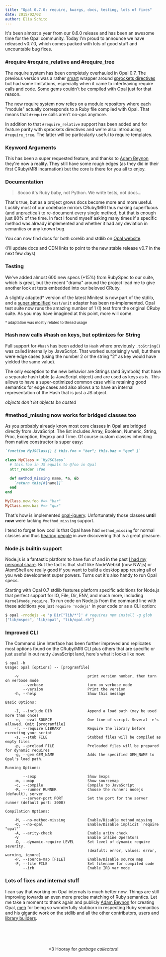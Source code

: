 ```yaml
---
title: "Opal 0.7.0: require, kwargs, docs, testing, lots of fixes"
date: 2015/02/02
author: Elia Schito
---
```


It's been almost a year from our 0.6.0 release and has been an awesome time for the Opal community. Today I'm proud to announce we have released v0.7.0, which comes packed with lots of good stuff and uncountable bug fixes.


### #require #require\_relative and #require\_tree

The require system has been completely overhauled in Opal 0.7. The previous version was a rather [smart][require_special_call] wrapper around [sprockets directives][] but had some limitations, especially when it came to interleaving require calls and code. Some gems couldn't be compiled with Opal just for that reason.

The new require system now relies on a module repository where each "module" actually corresponds to a Ruby file compiled with Opal. That means that `#require` calls aren't _no-ops_ anymore.

In addition to that `#require_relative` support has been added and for feature parity with sprockets directives and we're also introducing `#require_tree`. The latter will be particularly useful to require templates.


### Keyword Arguments

This has been a super requested feature, and thanks to [Adam Beynon][] they're now a reality. They still have some rough edges (as they did in their first CRuby/MRI incarnation) but the core is there for you all to enjoy.

<!--preview-->

### Documentation

> Soooo it's Ruby baby, not Python. We write tests, not docs…

That's true, but as a project grows docs become more and more useful. Luckily most of our codebase mirrors CRuby/MRI thus making superfluous (and unpractical) to re-document every single method, but that is enough just 80% of the time. In fact I found myself asking many times if a specific method was already implemented and whether it had any deviation in semantics or any known bug.

You can now find docs for both corelib and stdlib on [Opal website][opalrb].

(I'll update docs and CDN links to point to the new stable release v0.7 in the next few days)


### Testing

We've added almost 600 new specs (+15%) from RubySpec to our suite, which is great, but the recent "drama" around the project lead me to give another look at tests embedded into our beloved CRuby.

A slightly adapted* version of the latest Minitest is now part of the stdlib, and a [super simplified][test/unit] `test/unit` adapter has been re-implemented. Opal test suite now runs the amazing number of 1 (!) test from the original CRuby suite. As you may have imagined at this point, more will come.

<small>* adaptation was mostly related to thread usage</small>


### Hash now calls #hash on keys, but optimizes for String

Full support for `#hash` has been added to `Hash` where previously `.toString()` was called internally by JavaScript. That worked surprisingly well, but there were edge cases (using the number 2 or the string "2" as key would have yielded the same value).

The only exception to the new behavior are Strings (and Symbols) that have a separate hash table (a JavaScript object) and are used as keys as is. This allows to have a super-optimized common case while retaining good semantics for edge cases and also allows a to have an internal representation of the Hash that is just a JS object.

_objects don't let objects be casted_


### #method_missing now works for bridged classes too

As you probably already know most core classes in Opal are bridged directly from JavaScript. The list includes Array, Boolean, Numeric, String, Proc, Exception, Regexp and Time. Of course custom classes inheriting from native constructor is super easy:

```ruby
`function MyJSClass() { this.foo = "bar"; this.baz = "qux" }`

class MyClass < `MyJSClass`
  # this.foo in JS equals to @foo in Opal
  attr_reader :foo

  def method_missing name, *a, &b
    `return this[#{name}]`
  end
end

MyClass.new.foo #=> "bar"
MyClass.new.baz #=> "qux"
```

That's how is implemented [opal-jquery][]. Unfortunately those classes **until now** were lacking `#method_missing` support.

I tend to forget how cool is that Opal have had `method_missing` for normal classes and thus [hearing people][method_missing_awe] in awe discovering that is a great pleasure.


### Node.js builtin support

Node.js is a fantastic platform to have fun of and in the past [I had my personal share][opal-node]. But the fact is that stuff like NodeWebkit (now NW.js) or AtomShell are really good if you want to build a desktop app reusing all of you web development super powers. Turns out it's also handy to run Opal specs.

Starting with Opal 0.7 stdlib features platform specific additions for Node.js that perfect support for IO, File, Dir, ENV, and much more, including `Kernel#node_require`. To run code on Node.js from the command line with these additions you just `require 'nodejs'` in your code or as a CLI option:

```bash
$ opal -rnodejs -e 'p Dir["lib/*"]' # requires npm install -g glob
["lib/mspec", "lib/opal", "lib/opal.rb"]
```



### Improved CLI

The Command Line Interface has been further improved and replicates most options found on the CRuby/MRI CLI plus others that are specific or just useful in out nutty JavaScript land, here's what it looks like now:

```
$ opal -h
Usage: opal [options] -- [programfile]

    -v                               print version number, then turn on verbose mode
        --verbose                    turn on verbose mode
        --version                    Print the version
    -h, --help                       Show this message

Basic Options:

    -I, --include DIR                Append a load path (may be used more than once)
    -e, --eval SOURCE                One line of script. Several -e's allowed. Omit [programfile]
    -r, --require LIBRARY            Require the library before executing your script
    -s, --stub FILE                  Stubbed files will be compiled as empty files
    -p, --preload FILE               Preloaded files will be prepared for dynamic requires
    -g, --gem GEM_NAME               Adds the specified GEM_NAME to Opal's load path.

Running Options:

        --sexp                       Show Sexps
    -m, --map                        Show sourcemap
    -c, --compile                    Compile to JavaScript
    -R, --runner RUNNER              Choose the runner: nodejs (default), server
        --server-port PORT           Set the port for the server runner (default port: 3000)

Compilation Options:

    -M, --no-method-missing          Enable/Disable method missing
    -O, --no-opal                    Enable/Disable implicit `require "opal"`
    -A, --arity-check                Enable arity check
    -V                               Enable inline Operators
    -D, --dynamic-require LEVEL      Set level of dynamic require severity.
                                     (deafult: error, values: error, warning, ignore)
    -P, --source-map [FILE]          Enable/Disable source map
    -F, --file FILE                  Set filename for compiled code
        --irb                        Enable IRB var mode
```



### Lots of fixes and internal stuff

I can say that working on Opal internals is much better now. Things are still improving towards an even more precise matching of Ruby semantics. Let me take a moment to thank again and publicly [Adam Beynon][] for creating Opal, [meh][] for being so wonderfully stubborn in respecting Ruby semantics and his gigantic work on the stdlib and all the other contributors, users and [library builders][opal-gems].

<br>
<br>
<br>
<br>
<center>
&lt;3 Hooray for <em>garbage collectors</em>!
</center>

[require_special_call]: https://github.com/opal/opal/blob/master/lib/opal/nodes/call.rb#L164-L169
[sprockets directives]: https://github.com/sstephenson/sprockets#the-directive-processor
[Adam Beynon]: https://github.com/adambeynon
[opalrb]: http://opalrb.org
[test/unit]: https://github.com/opal/opal/blob/master/stdlib/test/unit.rb
[method_missing_awe]: https://twitter.com/craigbuchek/status/557785840202842112
[opal-jquery]: https://github.com/opal/opal-jquery
[opal-node]: https://github.com/opal/opal-node
[meh]: https://github.com/meh
[opal-gems]: https://duckduckgo.com/?q=opal+site:rubygems.org/
